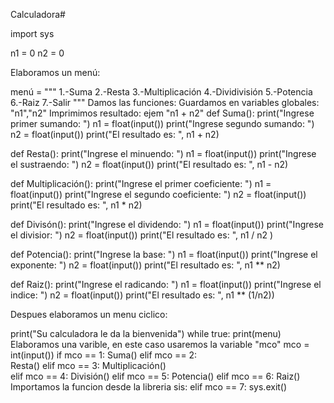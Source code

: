 Calculadora#

import sys 

n1 = 0
n2 = 0

Elaboramos un menú:

menú = """
1.-Suma
2.-Resta
3.-Multiplicación
4.-Dividivisión 
5.-Potencia 
6.-Raiz 
7.-Salir
"""
Damos las funciones:
    Guardamos en variables globales: "n1","n2"
       Imprimimos resultado: ejem "n1 + n2"
def Suma():
    print("Ingrese primer sumando: ")
    n1 = float(input()) 
    print("Ingrese segundo sumando: ")
    n2 = float(input())
    print("El resultado es: ", n1 + n2)

def Resta():
    print("Ingrese el minuendo: ")
    n1 = float(input())
    print("Ingrese el sustraendo: ")
    n2 = float(input())
    print("El resultado es: ", n1 - n2)

 def Multiplicación():
     print("Ingrese el primer coeficiente: ")
     n1 = float(input())
     print("Ingrese el segundo coeficiente: ") 
     n2 = float(input())
     print("El resultado es: ", n1 * n2)  

def Divisón():
    print("Ingrese el dividendo: ")
    n1 = float(input())
    print("Ingrese el divisior: ")
    n2 = float(input())
    print("El resultado es: ", n1 / n2 )

def Potencia():
    print("Ingrese la base: ")
    n1 = float(input())
    print("Ingrese el exponente: ")
    n2 = float(input())
    print("El resultado es: ", n1 ** n2)

def Raiz():
    print("Ingrese el radicando: ")
    n1 = float(input())
    print("Ingrese el indice: ")
    n2 = float(input())
    print("El resultado es: ", n1 ** (1/n2))

Despues elaboramos un menu ciclico:    

print("Su calculadora le da la bienvenida")
while true:
    print(menu)
Elaboramos una varible, en este caso usaremos la variable "mco"
    mco = int(input()) 
    if mco == 1: 
        Suma()
    elif mco == 2:  
        Resta()
    elif mco == 3:
        Multiplicación()         
    elif mco == 4:
        División()
    elif mco == 5:
        Potencia()
    elif mco == 6:
        Raiz()
    Importamos la funcion desde la libreria sis:
    elif mco == 7:
        sys.exit()